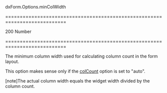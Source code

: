 <!--id-->dxForm.Options.minColWidth<!--/id-->
===========================================================================
<!--default-->200<!--/default-->
<!--type-->Number<!--/type-->
===========================================================================

<!--shortDescription-->
The minimum column width used for calculating column count in the form layout.
<!--/shortDescription-->

<!--fullDescription-->
This option makes sense only if the [colCount]({basewidgetpath}/Configuration/#colCount) option is set to "auto".

[note]The actual column width equals the widget width divided by the column count.


<!--/fullDescription-->